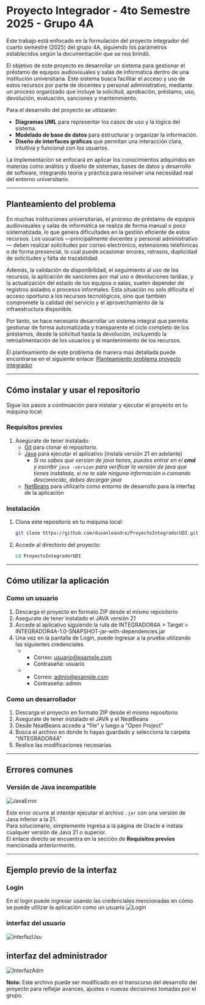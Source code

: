 # Proyecto Integrador - 4to Semestre 2025 - Grupo 4A

Este trabajo está enfocado en la formulación del proyecto integrador del cuarto semestre (2025) del grupo 4A, siguiendo los parámetros establecidos según la documentación que se nos brindó.

El objetivo de este proyecto es desarrollar un sistema para gestionar el préstamo de equipos audiovisuales y salas de informática dentro de una institución universitaria. Este sistema busca facilitar el acceso y uso de estos recursos por parte de docentes y personal administrativo, mediante un proceso organizado que incluye la solicitud, aprobación, préstamo, uso, devolución, evaluación, sanciones y mantenimiento.

Para el desarrollo del proyecto se utilizarán:

- **Diagramas UML** para representar los casos de uso y la lógica del sistema.
- **Modelado de base de datos** para estructurar y organizar la información.
- **Diseño de interfaces gráficas** que permitan una interacción clara, intuitiva y funcional con los usuarios.

La implementación se enfocará en aplicar los conocimientos adquiridos en materias como análisis y diseño de sistemas, bases de datos y desarrollo de software, integrando teoría y práctica para resolver una necesidad real del entorno universitario.

---
## Planteamiento del problema

En muchas instituciones universitarias, el proceso de préstamo de equipos audiovisuales y salas de informática se realiza de forma manual o poco sistematizada, lo que genera dificultades en la gestión eficiente de estos recursos. Los usuarios —principalmente docentes y personal administrativo— deben realizar solicitudes por correo electrónico, extensiones telefónicas o de forma presencial, lo cual puede ocasionar errores, retrasos, duplicidad de solicitudes y falta de trazabilidad.

Además, la validación de disponibilidad, el seguimiento al uso de los recursos, la aplicación de sanciones por mal uso o devoluciones tardías, y la actualización del estado de los equipos o salas, suelen depender de registros aislados o procesos informales. Esta situación no solo dificulta el acceso oportuno a los recursos tecnológicos, sino que también compromete la calidad del servicio y el aprovechamiento de la infraestructura disponible.

Por tanto, se hace necesario desarrollar un sistema integral que permita gestionar de forma automatizada y transparente el ciclo completo de los préstamos, desde la solicitud hasta la devolución, incluyendo la retroalimentación de los usuarios y el mantenimiento de los recursos.

El planteamiento de este problema de manera mas detallada puede encontrarse en el siguiente enlace: [Planteamiento problema proyecto integrador](https://github.com/duvanleandro/ProyectoIntegradorUDI/blob/main/docs/Planteamiento%20problema/PropuestaProyectoIntegrador-Cuarto-1-2025.pdf)

---
## Cómo instalar y usar el repositorio

Sigue los pasos a continuación para instalar y ejecutar el proyecto en tu máquina local:

### Requisitos previos
1. Asegúrate de tener instalado:
   - [Git](https://git-scm.com/) para clonar el repositorio.
   - [Java](https://www.oracle.com/java/technologies/downloads/?er=221886) para ejecutar el aplicativo (instala versión 21 en adelante)
     * *Si no sabes que version de java tienes, puedes entrar en el **cmd** y escribir `java -version` para verificar la versión de java que tienes instalada, si no te sale ninguna información o comando desconocido, debes decargar java*
   - [NetBeans](https://netbeans.apache.org/front/main/index.html) para utilizarlo como entorno de desarrollo para la interfaz de la aplicación

### Instalación
1. Clona este repositorio en tu máquina local:
   ```bash
   git clone https://github.com/duvanleandro/ProyectoIntegradorUDI.git

2. Accede al directorio del proyecto:
   ```bash
   cd ProyectoIntegradorUDI
---

## Cómo utilizar la aplicación

### Como un usuario

1. Descarga el proyecto en formato ZIP desde el mismo repositorio
2. Asegurate de tener instalado el JAVA versión 21
3. Accede al aplicativo siguiendo la ruta de INTEGRADOR4A > Target > INTEGRADOR4A-1.0-SNAPSHOT-jar-with-dependencies.jar
4. Una vez en la pantalla de Login, puede ingresar a la prueba utilizando las siguientes credenciales
   * - Correo: usuario@example.com
     - Contraseña: usuario
       
   * - Correo: admin@example.com
     - Contraseña: admin

### Como un desarrollador

1. Descarga el proyecto en formato ZIP desde el mismo repositorio
2. Asegurate de tener instalado el JAVA y el NeatBeans
3. Desde NeatBeans accede a "file" y luego a "Open Project"
4. Busca el archivo en donde lo hayas guardado y selecciona la carpeta "INTEGRADOR4A"
5. Realice las modificaciones necesarias
---
## Errores comunes

### Versión de Java incompatible
![JavaError](https://i.sstatic.net/4vO7Y.png)

Este error ocurre al intentar ejecutar el archivo `.jar` con una versión de Java inferior a la 21.  
Para solucionarlo, simplemente ingresa a la página de Oracle e instala cualquier versión de Java 21 o superior.  
El enlace directo se encuentra en la sección de **Requisitos previos** mencionada anteriormente.

---
## Ejemplo previo de la interfaz

### Login
En el login puede ingresar usando las credenciales mencionadas en cómo se puede utilizar la aplicación como un usuario
![Login](https://github.com/duvanleandro/ProyectoIntegradorUDI/blob/main/img/interfaces/Interfaz1Login.png)

### interfaz del usuario
![InterfazUsu](https://github.com/duvanleandro/ProyectoIntegradorUDI/blob/main/img/interfaces/Interfaz2PanelUsuario.png)

## interfaz del administrador
![InterfazAdm](https://github.com/duvanleandro/ProyectoIntegradorUDI/blob/main/img/interfaces/Interfaz9PanelAdmin.png)

**Nota:** Este archivo puede ser modificado en el transcurso del desarrollo del proyecto para reflejar avances, ajustes o nuevas decisiones tomadas por el grupo.

